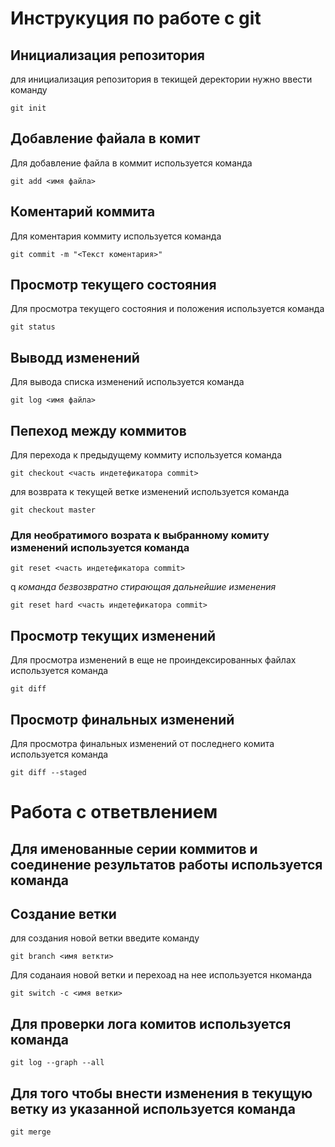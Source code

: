 # **Инструкуция по работе с  git**

## Инициализация репозитория

для инициализация репозитория в текищей деректории нужно ввести команду

 ```
git init
 ```
## Добавление файала в комит

 Для добавление файла в коммит используется команда

```
git add <имя файла>
```

## Коментарий коммита

 Для коментария коммиту используется команда

```
git commit -m "<Текст коментария>"
```

## Просмотр текущего состояния

 Для просмотра текущего состояния и положения используется команда

```
git status
```

## Выводд изменений

 Для вывода списка изменений используется команда

```
git log <имя файла>
```

## Пепеход между коммитов
Для перехода к предыдущему коммиту используется команда

```
git checkout <часть индетефикатора commit>
```

 для возврата к текущей ветке изменений используется команда

```
git checkout master
```

### Для необратимого возрата к выбранному комиту изменений используется команда

```
git reset <часть индетефикатора commit>
```

q
*команда безвозвратно стирающая дальнейшие изменения*

```
git reset hard <часть индетефикатора commit>
```

## Просмотр текущих изменений

 Для просмотра изменений в еще не проиндексированных файлах  используется команда

```
git diff
```

## Просмотр финальных изменений 

Для просмотра финальных изменений от последнего комита  используется команда

```
git diff --staged
```
# Работа с ответвлением

## Для именованные серии коммитов и соединение результатов работы используется команда

## Создание ветки
для создания новой ветки введите команду

```
git branch <имя веткти>
```
Для соданаия новой ветки и перехоад на нее используется нкоманда
```
git switch -c <имя ветки>
```

## Для проверки лога комитов используется команда

```
git log --graph --all
```
## Для того чтобы внести изменения в текущую ветку из указанной используется команда
```
git merge
```

